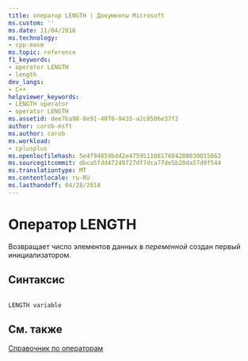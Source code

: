 ```yaml
---
title: оператор LENGTH | Документы Microsoft
ms.custom: ''
ms.date: 11/04/2016
ms.technology:
- cpp-masm
ms.topic: reference
f1_keywords:
- operator LENGTH
- length
dev_langs:
- C++
helpviewer_keywords:
- LENGTH operator
- operator LENGTH
ms.assetid: dee7ba98-8e91-4078-9435-a2c8506e37f2
author: corob-msft
ms.author: corob
ms.workload:
- cplusplus
ms.openlocfilehash: 5e4f94859bd42e47595110817604288030015862
ms.sourcegitcommit: dbca5fdd47249727df7dca77de5b20da57d0f544
ms.translationtype: MT
ms.contentlocale: ru-RU
ms.lasthandoff: 04/28/2018
---
```

# <a name="operator-length"></a>Оператор LENGTH
Возвращает число элементов данных в *переменной* создан первый инициализатором.  
  
## <a name="syntax"></a>Синтаксис  
  
```  
  
LENGTH variable  
```  
  
## <a name="see-also"></a>См. также  
 [Справочник по операторам](../../assembler/masm/operators-reference.md)